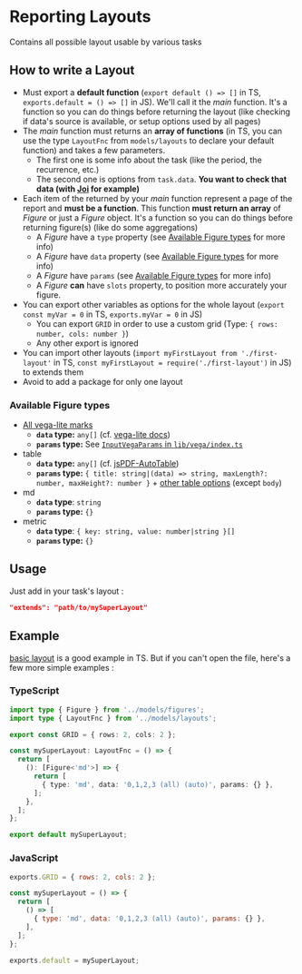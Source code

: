 # Reporting Layouts

Contains all possible layout usable by various tasks

## How to write a Layout

- Must export a **default function** (`export default () => []` in TS, `exports.default = () => []` in JS). We'll call it the *main* function. It's a function so you can do things before returning the layout (like checking if data's source is available, or setup options used by all pages)
- The *main* function must returns an **array of functions** (in TS, you can use the type `LayoutFnc` from `models/layouts` to declare your default function) and takes a few parameters.
  - The first one is some info about the task (like the period, the recurrence, etc.)
  - The second one is options from `task.data`. **You want to check that data (with [Joi](https://joi.dev/) for example)**
- Each item of the returned by your *main* function represent a page of the report and **must be a function**. This function **must return an array** of *Figure* or just a *Figure* object. It's a function so you can do things before returning figure(s) (like do some aggregations)
  - A *Figure* have a `type` property (see [Available Figure types](#available-figure-types) for more info)
  - A *Figure* have `data` property (see [Available Figure types](#available-figure-types) for more info)
  - A *Figure* have `params` (see [Available Figure types](#available-figure-types) for more info)
  - A *Figure* **can** have `slots` property, to position more accurately your figure.
- You can export other variables as options for the whole layout (`export const myVar = 0` in TS, `exports.myVar = 0` in JS)
  - You can export `GRID` in order to use a custom grid (Type: `{ rows: number, cols: number }`)
  - Any other export is ignored
- You can import other layouts (`import myFirstLayout from './first-layout'` in TS, `const myFirstLayout = require('./first-layout')` in JS) to extends them
- Avoid to add a package for only one layout

### Available Figure types

- [All vega-lite marks](https://vega.github.io/vega-lite/docs/mark.html#types)
  - **`data` type:** `any[]` (cf. [vega-lite docs](https://vega.github.io/vega-lite/docs/data.html#inline))
  - **`params` type:** See [`InputVegaParams` in `lib/vega/index.ts`](../lib/vega/index.ts#L72)
- table
  - **`data` type:** `any[]` (cf. [jsPDF-AutoTable](https://github.com/simonbengtsson/jsPDF-AutoTable#content-options))
  - **`params` type:** `{ title: string|(data) => string, maxLength?: number, maxHeight?: number }` + [other table options](https://github.com/simonbengtsson/jsPDF-AutoTable) (except `body`)
- md
  - **`data` type**: `string`
  - **`params` type:** `{}`
- metric
  - **`data` type**: `{ key: string, value: number|string }[]`
  - **`params` type:** `{}`

## Usage

Just add in your task's layout :

```json
"extends": "path/to/mySuperLayout"
```

## Example

[basic layout](./basic.ts) is a good example in TS. But if you can't open the file, here's a few more simple examples :

### TypeScript

```ts
import type { Figure } from '../models/figures';
import type { LayoutFnc } from '../models/layouts';

export const GRID = { rows: 2, cols: 2 };

const mySuperLayout: LayoutFnc = () => {
  return [
    (): [Figure<'md'>] => {
      return [
        { type: 'md', data: '0,1,2,3 (all) (auto)', params: {} },
      ];
    },
  ];
};

export default mySuperLayout;
```

### JavaScript

```js
exports.GRID = { rows: 2, cols: 2 };

const mySuperLayout = () => {
  return [
    () => [
      { type: 'md', data: '0,1,2,3 (all) (auto)', params: {} },
    ],
  ];
};

exports.default = mySuperLayout;
```